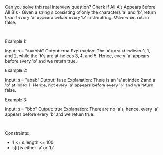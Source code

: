 Can you solve this real interview question? Check if All A's Appears Before All B's - Given a string s consisting of only the characters 'a' and 'b', return true if every 'a' appears before every 'b' in the string. Otherwise, return false.

 

Example 1:


Input: s = "aaabbb"
Output: true
Explanation:
The 'a's are at indices 0, 1, and 2, while the 'b's are at indices 3, 4, and 5.
Hence, every 'a' appears before every 'b' and we return true.


Example 2:


Input: s = "abab"
Output: false
Explanation:
There is an 'a' at index 2 and a 'b' at index 1.
Hence, not every 'a' appears before every 'b' and we return false.


Example 3:


Input: s = "bbb"
Output: true
Explanation:
There are no 'a's, hence, every 'a' appears before every 'b' and we return true.


 

Constraints:

 * 1 <= s.length <= 100
 * s[i] is either 'a' or 'b'.